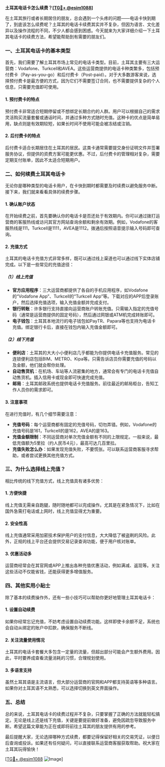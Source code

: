 **土耳其电话卡怎么续费？[[TG💪+ @esim1088](https://t.me/s/esim1088)]**

在土耳其旅行或者长期居住的朋友，总会遇到一个头疼的问题——电话卡快到期了，到底该怎么续费呢？土耳其的电话卡续费其实并不复杂，但因为语言、文化差异以及操作流程的不同，不少人都会感到困惑。今天就来为大家详细介绍一下土耳其电话卡的续费方法，希望能帮助到有需要的朋友们。

### **一、土耳其电话卡的基本类型**
首先，我们需要了解土耳其市场上常见的电话卡类型。目前，土耳其主要有三大运营商：Vodafone、Turkcell和AVEA。这些运营商提供的电话卡种类繁多，包括预付费卡（Pay-as-you-go）和后付费卡（Post-paid）。对于大多数游客来说，选择预付费卡是最方便的方式，因为它们不需要签订合同，也不需要提供复杂的个人信息，只需要充值即可使用。

#### **1. 预付费卡的特点**
预付费卡非常适合短期停留或不想绑定长期合约的人群。用户可以根据自己的需求灵活购买流量套餐或通话时间，并通过多种方式随时充值。这种卡的优点是简单易用，缺点则是有效期较短，如果长时间不使用可能会被冻结或注销。

#### **2. 后付费卡的特点**
后付费卡适合长期居住在土耳其的居民。这类卡通常需要提交身份证明文件并签署服务协议，但提供的资费方案可能更优惠。不过，后付费卡的管理相对复杂，需要定期支付账单，因此不太适合短期用户。

### **二、如何续费土耳其电话卡**
无论你是哪种类型的电话卡用户，在卡快到期时都需要及时续费以避免服务中断。接下来，我们就来看看具体的续费步骤。

#### **1. 确认账户状态**
在开始续费之前，首先要确认你的电话卡是否还处于有效期内。你可以通过拨打运营商的客服热线或访问其官方网站查询余额和剩余有效期。例如，Vodafone的客服热线是111，Turkcell是1111，AVEA是1112。拨通后按照语音提示输入号码即可查询。

#### **2. 充值方式**
土耳其的电话卡充值方式非常多样，既可以通过线上渠道也可以通过线下实体店铺完成。以下是一些常见的充值途径：

##### **（1）线上充值**
- **官方应用程序**：三大运营商都提供了各自的手机应用程序，如Vodafone的“Vodafone App”、Turkcell的“Turkcell App”等。下载对应的APP后登录账户，然后选择充值选项，输入充值金额并完成支付。
- **银行转账**：许多银行支持直接向运营商账户转账充值。只需输入指定的充值号码（通常是运营商提供的固定号码），然后通过网银或ATM机完成转账即可。
- **电子钱包**：土耳其本地流行的电子钱包如PayTR、Papara等也支持为电话卡充值。绑定银行卡后，直接在钱包内输入充值金额即可。

##### **（2）线下充值**
- **便利店**：土耳其的大大小小便利店几乎都能为你提供电话卡充值服务。常见的连锁便利店包括BIM、METRO、Kipa等。只需告诉店员你需要充值的号码以及金额，他们就会帮你处理。
- **自动售货机**：在机场、车站等人流密集的地方，通常会有专门的电话卡充值自动售货机。插入信用卡或现金即可快速完成充值。
- **邮局**：土耳其邮政系统也提供电话卡充值服务。前往最近的邮局柜台，告知工作人员你的需求即可。

#### **3. 注意事项**
在进行充值时，有几个细节需要注意：
- **充值号码**：每个运营商都有固定的充值号码，切勿弄错。例如，Vodafone的充值号码是161，Turkcell的是162，AVEA的是163。
- **充值金额限制**：不同运营商对单次充值金额有不同的上限规定。一般来说，最低充值额为5里拉（约人民币4元），最高可达几百里拉。
- **充值失败怎么办**：如果发现充值失败，不要慌张。可以联系运营商客服寻求帮助，或者尝试更换其他充值方式。

### **三、为什么选择线上充值？**
相比传统的线下充值方式，线上充值具有诸多优势：

#### **1. 方便快捷**
线上充值无需亲自跑腿，随时随地都可以完成操作。尤其是在紧急情况下，比如在国外急需打电话或上网时，线上充值显得尤为重要。

#### **2. 安全性高**
线上充值通常采用加密技术保护用户的支付信息，大大降低了被盗刷的风险。此外，正规的线上平台还会提供交易记录查询功能，便于用户核对账单。

#### **3. 优惠活动多**
运营商经常会在其官网或APP上推出各种充值优惠活动，例如满减、返现等。关注这些活动不仅能省钱，还能获得更多增值服务。

### **四、其他实用小贴士**
除了基本的续费操作外，还有一些小技巧可以帮助你更好地管理土耳其电话卡：

#### **1. 设置自动续费**
如果你经常忘记充值，不妨考虑设置自动续费功能。这样即使卡余额不足，系统也会自动从绑定的账户中扣款，确保服务不断线。

#### **2. 关注流量使用情况**
土耳其的电话卡套餐大多包含一定量的流量，但超出部分可能会产生额外费用。因此，平时要养成查看流量消耗的习惯，合理规划使用。

#### **3. 多语言支持**
虽然土耳其语是主流语言，但大部分运营商的官网和APP都支持英语等多种语言。如果你对土耳其语不太熟悉，可以选择切换到英文界面操作。

### **五、总结**
总的来说，土耳其电话卡的续费过程并不复杂，只要掌握了正确的方法就能轻松搞定。无论是线上还是线下充值，关键是要提前做好准备，避免因疏忽导致服务中断。希望这篇文章能为正在或即将前往土耳其的朋友提供有用的参考。

最后提醒大家，无论选择哪种方式续费，都要记得保留好相关的交易凭证，以便日后查询或投诉。如果还有任何疑问，可以直接联系运营商客服获取帮助。祝大家在土耳其玩得愉快！

[[TG💪+ @esim1088](https://t.me/s/esim1088) ![Image](https://i.postimg.cc/4NQfJmqS/Snipaste-2025-05-13-00-14-12.png)]